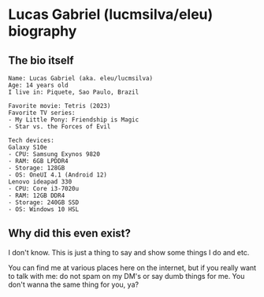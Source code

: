 # Lucas Gabriel (lucmsilva/eleu) biography
## The bio itself
```
Name: Lucas Gabriel (aka. eleu/lucmsilva)
Age: 14 years old
I live in: Piquete, Sao Paulo, Brazil

Favorite movie: Tetris (2023)
Favorite TV series:
- My Little Pony: Friendship is Magic
- Star vs. the Forces of Evil

Tech devices:
Galaxy S10e
- CPU: Samsung Exynos 9820
- RAM: 6GB LPDDR4
- Storage: 128GB
- OS: OneUI 4.1 (Android 12)
Lenovo ideapad 330
- CPU: Core i3-7020u
- RAM: 12GB DDR4
- Storage: 240GB SSD
- OS: Windows 10 HSL
```
## Why did this even exist?
I don't know. This is just a thing to say and show some things I do and etc.

You can find me at various places here on the internet, but if you really want to talk with me: do not spam on my DM's or say dumb things for me. You don't wanna the same thing for you, ya?
